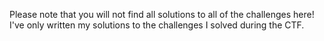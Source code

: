Please note that you will not find all solutions to all of the challenges here! I've only written my solutions to the challenges I solved during the CTF.
